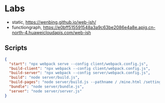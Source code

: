 # Labs

- static, https://wenbing.github.io/web-ish/
- functiongraph, https://e0bff515591548a3a9c63be2086e4a8e.apig.cn-north-4.huaweicloudapis.com/web-ish

## Scripts

```json
{
  "start": "npx webpack serve --config client/webpack.config.js",
  "build-client": "npx webpack --config client/webpack.config.js",
  "build-server": "npx webpack --config server/webpack.config.js",
  "build": "node server/build.js",
  "build-pages": "node server/build.js --pathname / /mine.html /setting.html",
  "bundle": "node server/bundle.js",
  "server": "node server/server.js"
}
```
